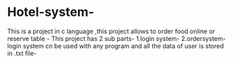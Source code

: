 # Hotel-system-
This is a project in c language ,this project allows to order food online or reserve table  -
This project has 2 sub parts-
1.login system-
2.ordersystem-
login system cn be used with any program and all the data of user is stored in .txt file-
